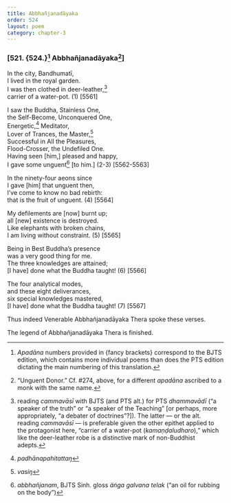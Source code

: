```yaml
---
title: Abbhañjanadāyaka
order: 524
layout: poem
category: chapter-3
---
```


### \[521. {524.}[^1] Abbhañjanadāyaka[^2]\]

In the city, Bandhumatī,  
I lived in the royal garden.  
I was then clothed in deer-leather,[^3]  
carrier of a water-pot. (1) \[5561\]

I saw the Buddha, Stainless One,  
the Self-Become, Unconquered One,  
Energetic,[^4] Meditator,  
Lover of Trances, the Master,[^5]  
Successful in All the Pleasures,  
Flood-Crosser, the Undefiled One.  
Having seen \[him,\] pleased and happy,  
I gave some unguent[^6] \[to him.\] (2-3) \[5562-5563\]

In the ninety-four aeons since  
I gave \[him\] that unguent then,  
I’ve come to know no bad rebirth:  
that is the fruit of unguent. (4) \[5564\]

My defilements are \[now\] burnt up;  
all \[new\] existence is destroyed.  
Like elephants with broken chains,  
I am living without constraint. (5) \[5565\]

Being in Best Buddha’s presence  
was a very good thing for me.  
The three knowledges are attained;  
\[I have\] done what the Buddha taught! (6) \[5566\]

The four analytical modes,  
and these eight deliverances,  
six special knowledges mastered,  
\[I have\] done what the Buddha taught! (7) \[5567\]

Thus indeed Venerable Abbhañjanadāyaka Thera spoke these verses.

The legend of Abbhañjanadāyaka Thera is finished.

[^1]: *Apadāna* numbers provided in {fancy brackets} correspond to the BJTS edition, which contains more individual poems than does the PTS edition dictating the main numbering of this translation.

[^2]: “Unguent Donor.” Cf. \#274, above, for a different *apadāna* ascribed to a monk with the same name.

[^3]: reading *cammavāsī* with BJTS (and PTS alt.) for PTS *dhammavādī* (“a speaker of the truth” or “a speaker of the Teaching” \[or perhaps, more appropriately, “a debater of doctrines”?\]). The latter — or the alt. reading *cammavāsī* — is preferable given the other epithet applied to the protagonist here, “carrier of a water-pot (*kamaṇḍaludharo*),” which like the deer-leather robe is a distinctive mark of non-Buddhist adepts.

[^4]: *padhānapahitattaŋ*

[^5]: *vasiŋ*

[^6]: *abbhañjanam*, BJTS Sinh. gloss *äṅga galvana telak* (“an oil for rubbing on the body”)
